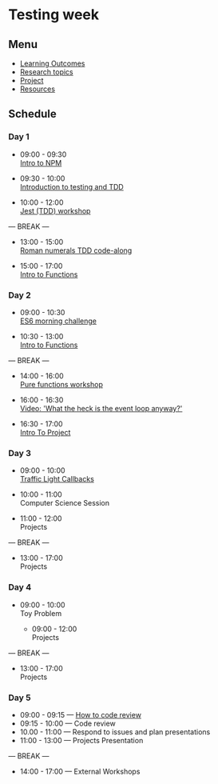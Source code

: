 # Testing week

## Menu

- [Learning Outcomes](./learning-outcomes.md)
- [Research topics](./research-afternoon.md)
- [Project](./project.md)
- [Resources](./resources.md)

## Schedule

### Day 1

- 09:00 - 09:30 <br>
  [Intro to NPM](https://github.com/GSG-G10/npm-introduction)

- 09:30 - 10:00 <br>
  [Introduction to testing and TDD](https://github.com/GSG-G10/testing-tdd-intro)

- 10:00 - 12:00 <br>
  [Jest (TDD) workshop](https://github.com/GSG-G10/fizzbuzz)

— BREAK —

- 13:00 - 15:00 <br>
  [Roman numerals TDD code-along](https://github.com/GSG-G10/Roman-Numerals)

- 15:00 - 17:00 <br>
  [Intro to Functions](./intro-to-functions-slides.md)

### Day 2

- 09:00 - 10:30 <br>
  [ES6 morning challenge](./es-6-morning-challenge.md)

- 10:30 - 13:00 <br>
  [Intro to Functions](./intro-to-functions-slides.md)

— BREAK —

- 14:00 - 16:00 <br>
  [Pure functions workshop](https://github.com/GSG-G10/pure-functions-easy-testing-ws)


- 16:00 - 16:30 <br>
  [Video: 'What the heck is the event loop anyway?'](https://www.youtube.com/watch?v=8aGhZQkoFbQ)

- 16:30 - 17:00 <br>
  [Intro To Project](https://github.com/GSG-G10/curriculum/blob/main/coursebook/week-2/project.md)

### Day 3

- 09:00 - 10:00 <br>
  [Traffic Light Callbacks](https://github.com/GSG-G10/morning-challenge-traffic-lights)

- 10:00 - 11:00 <br>
  Computer Science Session

- 11:00 - 12:00 <br>
  Projects

— BREAK —

- 13:00 - 17:00<br>
  Projects

### Day 4

- 09:00 - 10:00 <br>
  Toy Problem
  
  - 09:00 - 12:00 <br>
  Projects

— BREAK —

- 13:00 - 17:00 <br>
  Projects

### Day 5

- 09:00 - 09:15 — [How to code review](https://github.com/GSG-G10/curriculum/blob/main/coursebook/week-1/codereviewintro.md)
- 09:15 - 10:00 — Code review
- 10.00 - 11:00 — Respond to issues and plan presentations
- 11:00 - 13:00 — Projects Presentation

— BREAK —

- 14:00 - 17:00 — External Workshops
